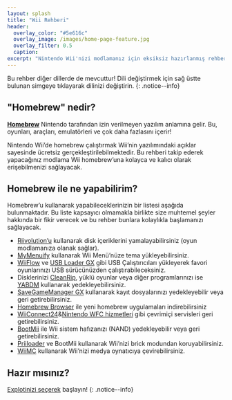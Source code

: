 ```yaml
---
layout: splash
title: "Wii Rehberi"
header:
  overlay_color: "#5e616c"
  overlay_image: /images/home-page-feature.jpg
  overlay_filter: 0.5
  caption:
excerpt: "Nintendo Wii'nizi modlamanız için eksiksiz hazırlanmış rehber."
---
```


Bu rehber diğer dillerde de mevcuttur! Dili değiştirmek için sağ üstte bulunan simgeye tıklayarak dilinizi değiştirin.
{: .notice--info}

## "Homebrew" nedir?

[**Homebrew**](https://en.wikipedia.org/wiki/Homebrew_(video_games)) Nintendo tarafından izin verilmeyen yazılım anlamına gelir. Bu, oyunları, araçları, emulatörleri ve çok daha fazlasını içerir!

Nintendo Wii’de homebrew çalıştırmak Wii’nin yazılımındaki açıklar sayesinde ücretsiz gerçekleştirilebilmektedir. Bu rehberi takip ederek yapacağınız modlama Wii homebrew’una kolayca ve kalıcı olarak erişebilmenizi sağlayacak.

## Homebrew ile ne yapabilirim?

Homebrew’u kullanarak yapabileceklerinizin bir listesi aşağıda bulunmaktadır. Bu liste kapsayıcı olmamakla birlikte size muhtemel şeyler hakkında bir fikir verecek ve bu rehber bunlara kolaylıkla başlamanızı sağlayacak.

- [Riivolution’u](http://www.wiibrew.org/wiki/Riivolution) kullanarak disk içeriklerini yamalayabilirsiniz (oyun modlamanıza olanak sağlar).
- [MyMenuify](themes) kullanarak Wii Menü’nüze tema yükleyebilirsiniz.
- [WiiFlow](wiiflow) ve [USB Loader GX](usbloadergx) gibi USB Çalıştırıcıları yükleyerek favori oyunlarınızı USB sürücünüzden çalıştırabileceksiniz.
- Disklerinizi [CleanRip](/dump-games), yüklü oyunlar veya diğer programlarınızı ise [YABDM](dump-wads) kullanarak yedekleyebilirsiniz.
- [SaveGameManager GX](https://wiidatabase.de/downloads/wii-tools/savegame-manager-gx-beta/) kullanarak kayıt dosyalarınızı yedekleyebilir veya geri getirebilirsiniz.
- [Homebrew Browser](hbb) ile yeni homebrew uygulamaları indirebilirsiniz
- [WiiConnect24](riiconnect24)&[Nintendo WFC hizmetleri](wiimmfi) gibi çevrimiçi servisleri geri getirebilirsiniz.
- [BootMii](bootmii) ile Wii sistem hafızanızı (NAND) yedekleyebilir veya geri getirebilirsiniz.
- [Priiloader](priiloader) ve BootMii kullanarak Wii’nizi brick modundan koruyabilirsiniz.
- [WiiMC](https://oscwii.org/library/app/wiimc-ss) kullanarak Wii’nizi medya oynatıcıya çevirebilirsiniz.


## Hazır mısınız?

[Explotinizi seçerek](get-started) başlayın!
{: .notice--info}
